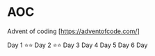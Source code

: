 # AOC
Advent of coding [https://adventofcode.com/]

Day 1 ⭐️⭐️
Day 2 ⭐️⭐️
Day 3
Day 4 
Day 5
Day 6
Day 
